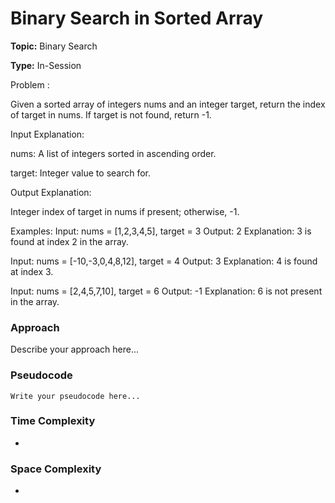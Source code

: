 # Binary Search in Sorted Array
**Topic:** Binary Search

**Type:** In-Session

Problem :

 Given a sorted array of integers nums and an integer target, return the index of target in nums. If target is not found, return -1. 

Input Explanation: 

nums: A list of integers sorted in ascending order. 

target: Integer value to search for. 

Output Explanation: 

Integer index of target in nums if present; otherwise, -1. 

Examples: 
Input: nums = [1,2,3,4,5], target = 3 
Output: 2 
Explanation: 3 is found at index 2 in the array. 

Input: nums = [-10,-3,0,4,8,12], target = 4 
Output: 3 
Explanation: 4 is found at index 3. 
 

Input: nums = [2,4,5,7,10], target = 6 
Output: -1 
Explanation: 6 is not present in the array. 

### Approach
Describe your approach here...

### Pseudocode
```
Write your pseudocode here...
```

### Time Complexity
- 

### Space Complexity
- 
